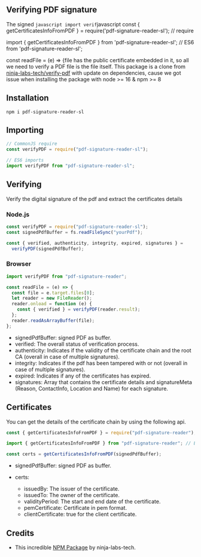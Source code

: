## Verifying PDF signature

The signed `javascript
import verif`javascript
const { getCertificatesInfoFromPDF } = require('pdf-signature-reader-sl'); // require

import { getCertificatesInfoFromPDF } from 'pdf-signature-reader-sl'; // ES6 from 'pdf-signature-reader-sl';

const readFile = (e) => {file has the public certificate embedded in it, so all we need to verify a PDF file is the file itself. This package is a clone from [ninja-labs-tech/verify-pdf](https://github.com/ninja-labs-tech/verify-pdf) with update on dependencies, cause we got issue when installing the package with node >= 16 & npm >= 8

## Installation

```
npm i pdf-signature-reader-sl
```

## Importing

```javascript
// CommonJS require
const verifyPDF = require("pdf-signature-reader-sl");

// ES6 imports
import verifyPDF from "pdf-signature-reader-sl";
```

## Verifying

Verify the digital signature of the pdf and extract the certificates details

### Node.js

```javascript
const verifyPDF = require("pdf-signature-reader-sl");
const signedPdfBuffer = fs.readFileSync("yourPdf");

const { verified, authenticity, integrity, expired, signatures } =
  verifyPDF(signedPdfBuffer);
```

### Browser

```javascript
import verifyPDF from "pdf-signature-reader";

const readFile = (e) => {
  const file = e.target.files[0];
  let reader = new FileReader();
  reader.onload = function (e) {
    const { verified } = verifyPDF(reader.result);
  };
  reader.readAsArrayBuffer(file);
};
```

- signedPdfBuffer: signed PDF as buffer.
- verified: The overall status of verification process.
- authenticity: Indicates if the validity of the certificate chain and the root CA (overall in case of multiple signatures).
- integrity: Indicates if the pdf has been tampered with or not (overall in case of multiple signatures).
- expired: Indicates if any of the certificates has expired.
- signatures: Array that contains the certificate details and signatureMeta (Reason, ContactInfo, Location and Name) for each signature.

## Certificates

You can get the details of the certificate chain by using the following api.

```javascript
const { getCertificatesInfoFromPDF } = require("pdf-signature-reader"); // require

import { getCertificatesInfoFromPDF } from "pdf-signature-reader"; // ES6
```

```javascript
const certs = getCertificatesInfoFromPDF(signedPdfBuffer);
```

- signedPdfBuffer: signed PDF as buffer.

- certs:

  - issuedBy: The issuer of the certificate.
  - issuedTo: The owner of the certificate.
  - validityPeriod: The start and end date of the certificate.
  - pemCertificate: Certificate in pem format.
  - clientCertificate: true for the client certificate.

## Credits

- This incredible [NPM Package](https://github.com/ninja-labs-tech/verify-pdf) by ninja-labs-tech.
